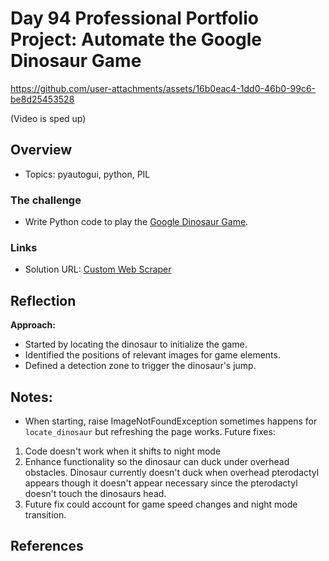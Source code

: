 # Day 94 Professional Portfolio Project: Automate the Google Dinosaur Game

https://github.com/user-attachments/assets/16b0eac4-1dd0-46b0-99c6-be8d25453528

(Video is sped up)

## Overview

- Topics: pyautogui, python, PIL

### The challenge

- Write Python code to play the [Google Dinosaur Game](https://elgoog.im/t-rex/).
 
### Links

- Solution URL: [Custom Web Scraper](https://github.com/Mikerniker/100_Days_of_Python/tree/main/Day94)

## Reflection
**Approach:** 

- Started by locating the dinosaur to initialize the game.
- Identified the positions of relevant images for game elements.
- Defined a detection zone to trigger the dinosaur's jump.

## Notes: 
- When starting, raise ImageNotFoundException sometimes happens for `locate_dinosaur` but refreshing the page works. 
Future fixes:
1. Code doesn't work when it shifts to night mode
2. Enhance functionality so the dinosaur can duck under overhead obstacles. Dinosaur currently doesn't duck when overhead pterodactyl appears though it doesn't appear necessary since the pterodactyl doesn't touch the dinosaurs head.
3. Future fix could account for game speed changes and night mode transition.


## References
